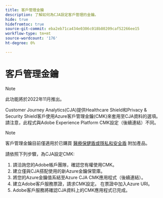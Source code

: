 ```yaml
---
title: 客戶管理金鑰
description: 了解如何為CJA設定客戶管理的金鑰。
hide: true
hidefromtoc: true
source-git-commit: eba2eb71ca434e0306c018b80209caf52266ee15
workflow-type: tm+mt
source-wordcount: '176'
ht-degree: 0%

---
```


# 客戶管理金鑰

>[!NOTE]
>
>此功能將於2022年11月推出。

Customer Journey Analytics(CJA)提供Healthcare Shield和Privacy &amp; Security Shield客戶使用Azure客戶管理金鑰(CMK)來套用至CJA資料的選項。  請注意，此程式與Adobe Experience Platform CMK設定（後續連結）不同。

>[!NOTE]
>
>客戶管理金鑰目前僅適用於已購買 [醫療保健盾或隱私和安全盾](https://experienceleague.adobe.com/docs/blueprints-learn/architecture/vertical-blueprints/healthcare-vertical.html%3Flang%3Den) 附加產品。

請依照下列步驟，為CJA設定CMK:

1. 請洽詢您的Adobe帳戶團隊，確認您有權使用CMK。
1. 建立僅與CJA搭配使用的新Azure金鑰保管庫。
1. 將您的Azure金鑰值系結至Azure CJA CMK應用程式（後續連結）。
1. 建立Adobe客戶服務票證，請求CMK設定。 在票證中加入Azure URI。
1. Adobe客戶服務將確認CJA資料上的CMK應用程式已完成。
